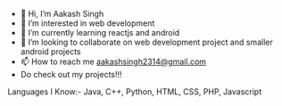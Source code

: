 - 👋 Hi, I’m Aakash Singh
- 👀 I’m interested in web development
- 🌱 I’m currently learning reactjs and android
- 💞️ I’m looking to collaborate on  web development project and smaller android projects
- 📫 How to reach me aakashsingh2314@gmail.com
- Do check out my projects!!!

Languages I Know:-
Java, C++, Python, HTML, CSS, PHP, Javascript

<!---
singhAakash2314/singhAakash2314 is a ✨ special ✨ repository because its `README.md` (this file) appears on your GitHub profile.
You can click the Preview link to take a look at your changes.
--->
